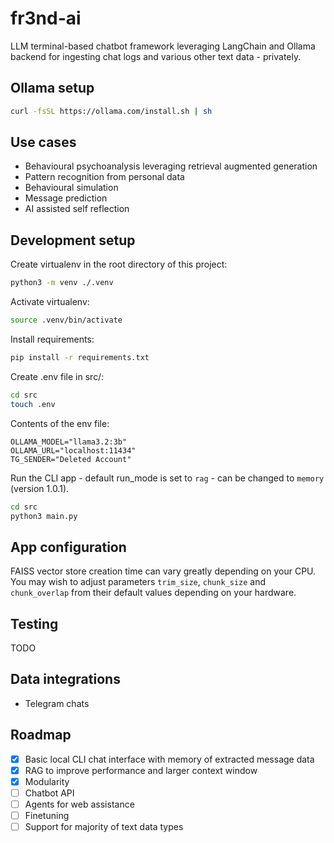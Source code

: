 # fr3nd-ai

LLM terminal-based chatbot framework leveraging LangChain and Ollama backend for ingesting chat logs and various other text data - privately.

## Ollama setup

```sh
curl -fsSL https://ollama.com/install.sh | sh
```

## Use cases

- Behavioural psychoanalysis leveraging retrieval augmented generation
- Pattern recognition from personal data
- Behavioural simulation
- Message prediction
- AI assisted self reflection

## Development setup

Create virtualenv in the root directory of this project:

```sh
python3 -m venv ./.venv
```

Activate virtualenv:

```sh
source .venv/bin/activate
```

Install requirements:

```sh
pip install -r requirements.txt
```

Create .env file in src/:

```sh
cd src
touch .env
```

Contents of the env file:

```
OLLAMA_MODEL="llama3.2:3b"
OLLAMA_URL="localhost:11434"
TG_SENDER="Deleted Account"
```

Run the CLI app - default run_mode is set to `rag` - can be changed to `memory` (version 1.0.1).

```sh
cd src
python3 main.py
```

## App configuration

FAISS vector store creation time can vary greatly depending on your CPU. You may wish to adjust parameters `trim_size`, `chunk_size` and `chunk_overlap` from their default values depending on your hardware.

## Testing

TODO

## Data integrations

- Telegram chats

## Roadmap

- [x] Basic local CLI chat interface with memory of extracted message data
- [x] RAG to improve performance and larger context window
- [x] Modularity
- [ ] Chatbot API
- [ ] Agents for web assistance
- [ ] Finetuning
- [ ] Support for majority of text data types